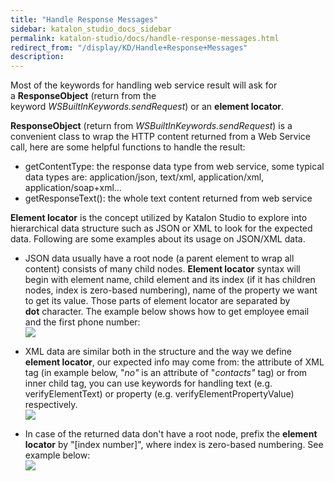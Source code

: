 ```yaml
---
title: "Handle Response Messages" 
sidebar: katalon_studio_docs_sidebar
permalink: katalon-studio/docs/handle-response-messages.html 
redirect_from: "/display/KD/Handle+Response+Messages" 
description: 
---
```

Most of the keywords for handling web service result will ask for a **ResponseObject** (return from the keyword _WSBuiltInKeywords.sendRequest_) or an **element locator**.

**ResponseObject** (return from _WSBuiltInKeywords.sendRequest_) is a convenient class to wrap the HTTP content returned from a Web Service call, here are some helpful functions to handle the result:

*   getContentType: the response data type from web service, some typical data types are: application/json, text/xml, application/xml, application/soap+xml…
*   getResponseText(): the whole text content returned from web service

**Element locator** is the concept utilized by Katalon Studio to explore into hierarchical data structure such as JSON or XML to look for the expected data. Following are some examples about its usage on JSON/XML data.

*   JSON data usually have a root node (a parent element to wrap all content) consists of many child nodes. **Element locator** syntax will begin with element name, child element and its index (if it has children nodes, index is zero-based numbering), name of the property we want to get its value. Those parts of element locator are separated by **dot** character. The example below shows how to get employee email and the first phone number:  
    ![](../../images/katalon-studio/docs/handle-response-messages/1.png)

*   XML data are similar both in the structure and the way we define **element locator**, our expected info may come from: the attribute of XML tag (in example below, "_no"_ is an attribute of "_contacts"_ tag) or from inner child tag, you can use keywords for handling text (e.g. verifyElementText) or property (e.g. verifyElementPropertyValue) respectively.  
    ![](../../images/katalon-studio/docs/handle-response-messages/2.png)

*   In case of the returned data don't have a root node, prefix the **element locator** by "\[index number\]", where index is zero-based numbering. See example below:  
    ![](../../images/katalon-studio/docs/handle-response-messages/3.png)